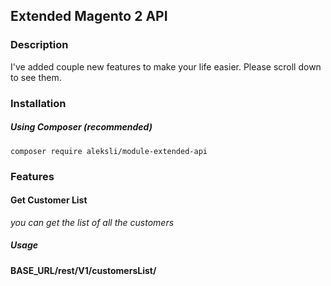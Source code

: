 ## Extended Magento 2 API

### Description
I've added couple new features to make your life easier.
Please scroll down to see them.

### Installation
##### Using Composer (recommended)
```
composer require aleksli/module-extended-api
```
### Features
#### Get Customer List
*you can get the list of all the customers*

##### Usage
__BASE_URL/rest/V1/customersList/__ 


